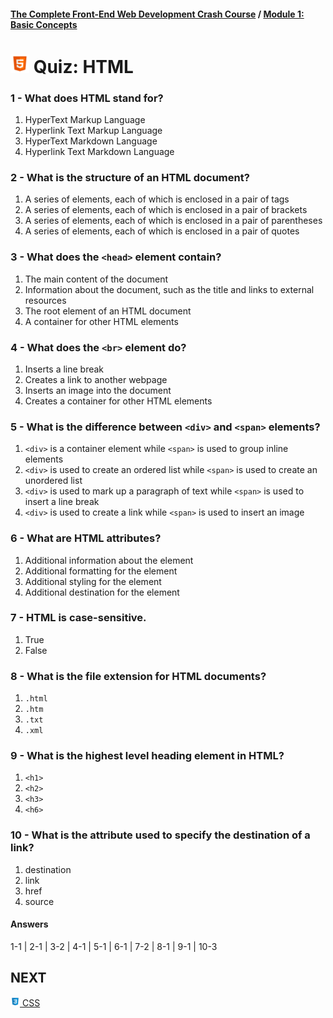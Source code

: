 #### [The Complete Front-End Web Development Crash Course](../README.md) / [Module 1: Basic Concepts](./README.md)

# <img src="../imgs/html5-icon.jpeg" width="30"/> Quiz: HTML

### 1 - What does HTML stand for?
1. HyperText Markup Language
2. Hyperlink Text Markup Language
3. HyperText Markdown Language
4. Hyperlink Text Markdown Language

### 2 - What is the structure of an HTML document?
1. A series of elements, each of which is enclosed in a pair of tags
2. A series of elements, each of which is enclosed in a pair of brackets
3. A series of elements, each of which is enclosed in a pair of parentheses
4. A series of elements, each of which is enclosed in a pair of quotes

### 3 - What does the `<head>` element contain?
1. The main content of the document
2. Information about the document, such as the title and links to external resources
3. The root element of an HTML document
4. A container for other HTML elements

### 4 - What does the `<br>` element do?
1. Inserts a line break
2. Creates a link to another webpage
3. Inserts an image into the document
4. Creates a container for other HTML elements

### 5 - What is the difference between `<div>` and `<span>` elements?
1. `<div>` is a container element while `<span>` is used to group inline elements
2. `<div>` is used to create an ordered list while `<span>` is used to create an unordered list
3. `<div>` is used to mark up a paragraph of text while `<span>` is used to insert a line break
4. `<div>` is used to create a link while `<span>` is used to insert an image

### 6 - What are HTML attributes?
1. Additional information about the element
2. Additional formatting for the element
3. Additional styling for the element
4. Additional destination for the element

### 7 - HTML is case-sensitive.
1. True
2. False

### 8 - What is the file extension for HTML documents?
1. `.html`
2. `.htm`
3. `.txt`
4. `.xml`

### 9 - What is the highest level heading element in HTML?
1. `<h1>`
2. `<h2>`
3. `<h3>`
4. `<h6>`

### 10 - What is the attribute used to specify the destination of a link?
1. destination
2. link
3. href
4. source

#### Answers
1-1 | 2-1 | 3-2 | 4-1 | 5-1 | 6-1 | 7-2 | 8-1 | 9-1 | 10-3

## NEXT
[<img src="../imgs/css3-icon.jpeg" width="15"/> CSS](./css.md)